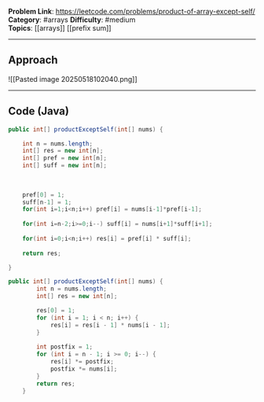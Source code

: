 
**Problem Link**: https://leetcode.com/problems/product-of-array-except-self/ 
**Category**: #arrays 
**Difficulty**: #medium  
**Topics**: [[arrays]] [[prefix sum]]

---

## Approach

![[Pasted image 20250518102040.png]]

---

## Code (Java)

```java
public int[] productExceptSelf(int[] nums) {

	int n = nums.length;
	int[] res = new int[n];
	int[] pref = new int[n];
	int[] suff = new int[n];
	
	  
	
	pref[0] = 1;
	suff[n-1] = 1;
	for(int i=1;i<n;i++) pref[i] = nums[i-1]*pref[i-1];
	
	for(int i=n-2;i>=0;i--) suff[i] = nums[i+1]*suff[i+1];
	
	for(int i=0;i<n;i++) res[i] = pref[i] * suff[i];
	
	return res;

}

```


```java
public int[] productExceptSelf(int[] nums) {
        int n = nums.length;
        int[] res = new int[n];

        res[0] = 1;
        for (int i = 1; i < n; i++) {
            res[i] = res[i - 1] * nums[i - 1];
        }
        
        int postfix = 1;
        for (int i = n - 1; i >= 0; i--) {
            res[i] *= postfix;
            postfix *= nums[i];
        }
        return res;
    }
```



